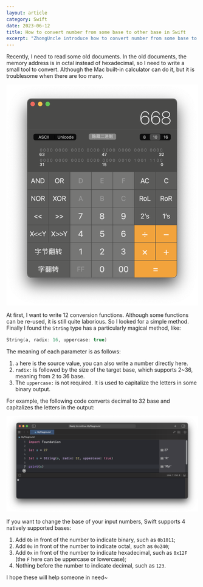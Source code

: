 ```yaml
---
layout: article
category: Swift
date: 2023-06-12
title: How to convert number from some base to other base in Swift
excerpt: "ZhongUncle introduce how to convert number from some base to other base in Swift(for example, decimal to hexadecimal, octal to binary)"
---
```

Recently, I need to read some old documents. In the old documents, the memory address is in octal instead of hexadecimal, so I need to write a small tool to convert. Although the Mac built-in calculator can do it, but it is troublesome when there are too many.

<img alt="Use the built-in calculator for hexadecimal calculations" src="/assets/images/98f5449d939c456ba0bab464dfc6d239.png" style="box-shadow: 0px 0px 0px 0px">

At first, I want to write 12 conversion functions. Although some functions can be re-used, it is still quite laborious. So I looked for a simple method. Finally I found the `String` type has a particularly magical method, like:

```swift
String(a, radix: 16, uppercase: true)
```

The meaning of each parameter is as follows:
1. `a` here is the source value, you can also write a number directly here.
2. `radix:` is followed by the size of the target base, which supports 2~36, meaning from 2 to 36 base.
3. The `uppercase:` is not required. It is used to capitalize the letters in some binary output.

For example, the following code converts decimal to 32 base and capitalizes the letters in the output:

<img alt="Code to convert decimal to 32 base" src="/assets/images/810735a203bf4888a056ba523cb83416.png" style="box-shadow: 0px 0px 0px 0px">

If you want to change the base of your input numbers, Swift supports 4 natively supported bases:
1. Add `0b` in front of the number to indicate binary, such as `0b1011`;
2. Add `0o` in front of the number to indicate octal, such as `0o240`;
3. Add `0x` in front of the number to indicate hexadecimal, such as `0x12F` (the `F` here can be uppercase or lowercase);
4. Nothing before the number to indicate decimal, such as `123`.

I hope these will help someone in need~